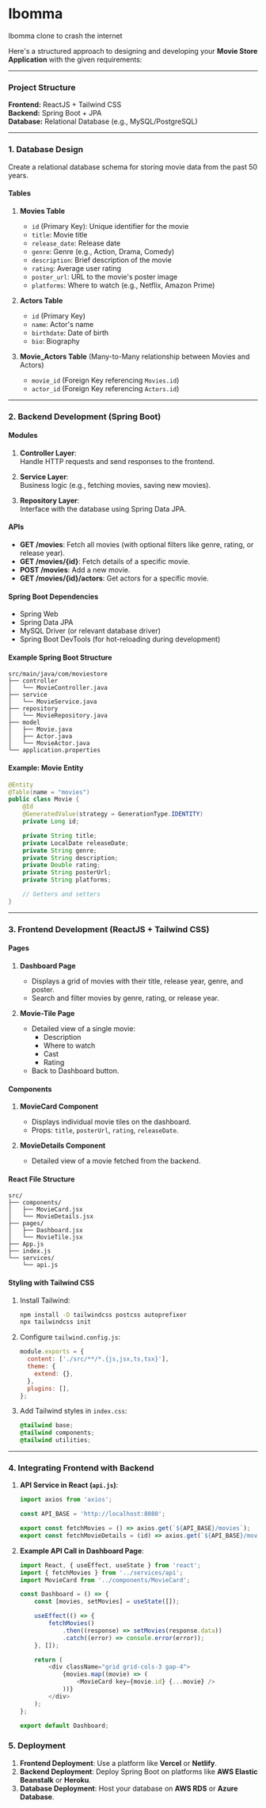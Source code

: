 # Ibomma
Ibomma clone to crash the internet

Here's a structured approach to designing and developing your **Movie Store Application** with the given requirements:

---

### **Project Structure**
**Frontend:** ReactJS + Tailwind CSS  
**Backend:** Spring Boot + JPA  
**Database:** Relational Database (e.g., MySQL/PostgreSQL)

---

### **1. Database Design**
Create a relational database schema for storing movie data from the past 50 years.

#### **Tables**
1. **Movies Table**
   - `id` (Primary Key): Unique identifier for the movie
   - `title`: Movie title
   - `release_date`: Release date
   - `genre`: Genre (e.g., Action, Drama, Comedy)
   - `description`: Brief description of the movie
   - `rating`: Average user rating
   - `poster_url`: URL to the movie's poster image
   - `platforms`: Where to watch (e.g., Netflix, Amazon Prime)

2. **Actors Table**
   - `id` (Primary Key)
   - `name`: Actor's name
   - `birthdate`: Date of birth
   - `bio`: Biography

3. **Movie_Actors Table** (Many-to-Many relationship between Movies and Actors)
   - `movie_id` (Foreign Key referencing `Movies.id`)
   - `actor_id` (Foreign Key referencing `Actors.id`)

---

### **2. Backend Development (Spring Boot)**
#### **Modules**
1. **Controller Layer**:  
   Handle HTTP requests and send responses to the frontend.

2. **Service Layer**:  
   Business logic (e.g., fetching movies, saving new movies).

3. **Repository Layer**:  
   Interface with the database using Spring Data JPA.

#### **APIs**
- **GET /movies**: Fetch all movies (with optional filters like genre, rating, or release year).
- **GET /movies/{id}**: Fetch details of a specific movie.
- **POST /movies**: Add a new movie.
- **GET /movies/{id}/actors**: Get actors for a specific movie.

#### **Spring Boot Dependencies**
- Spring Web
- Spring Data JPA
- MySQL Driver (or relevant database driver)
- Spring Boot DevTools (for hot-reloading during development)

#### **Example Spring Boot Structure**
```
src/main/java/com/moviestore
├── controller
│   └── MovieController.java
├── service
│   └── MovieService.java
├── repository
│   └── MovieRepository.java
├── model
│   ├── Movie.java
│   ├── Actor.java
│   └── MovieActor.java
└── application.properties
```

#### **Example: Movie Entity**
```java
@Entity
@Table(name = "movies")
public class Movie {
    @Id
    @GeneratedValue(strategy = GenerationType.IDENTITY)
    private Long id;

    private String title;
    private LocalDate releaseDate;
    private String genre;
    private String description;
    private Double rating;
    private String posterUrl;
    private String platforms;

    // Getters and setters
}
```

---

### **3. Frontend Development (ReactJS + Tailwind CSS)**
#### **Pages**
1. **Dashboard Page**
   - Displays a grid of movies with their title, release year, genre, and poster.
   - Search and filter movies by genre, rating, or release year.

2. **Movie-Tile Page**
   - Detailed view of a single movie:
     - Description
     - Where to watch
     - Cast
     - Rating
   - Back to Dashboard button.

#### **Components**
1. **MovieCard Component**
   - Displays individual movie tiles on the dashboard.
   - Props: `title`, `posterUrl`, `rating`, `releaseDate`.

2. **MovieDetails Component**
   - Detailed view of a movie fetched from the backend.

#### **React File Structure**
```
src/
├── components/
│   ├── MovieCard.jsx
│   └── MovieDetails.jsx
├── pages/
│   ├── Dashboard.jsx
│   └── MovieTile.jsx
├── App.js
├── index.js
└── services/
    └── api.js
```

#### **Styling with Tailwind CSS**
1. Install Tailwind:
   ```bash
   npm install -D tailwindcss postcss autoprefixer
   npx tailwindcss init
   ```
2. Configure `tailwind.config.js`:
   ```javascript
   module.exports = {
     content: ['./src/**/*.{js,jsx,ts,tsx}'],
     theme: {
       extend: {},
     },
     plugins: [],
   };
   ```
3. Add Tailwind styles in `index.css`:
   ```css
   @tailwind base;
   @tailwind components;
   @tailwind utilities;
   ```

---

### **4. Integrating Frontend with Backend**
1. **API Service in React (`api.js`)**:
   ```javascript
   import axios from 'axios';

   const API_BASE = 'http://localhost:8080';

   export const fetchMovies = () => axios.get(`${API_BASE}/movies`);
   export const fetchMovieDetails = (id) => axios.get(`${API_BASE}/movies/${id}`);
   ```

2. **Example API Call in Dashboard Page**:
   ```javascript
   import React, { useEffect, useState } from 'react';
   import { fetchMovies } from '../services/api';
   import MovieCard from '../components/MovieCard';

   const Dashboard = () => {
       const [movies, setMovies] = useState([]);

       useEffect(() => {
           fetchMovies()
               .then((response) => setMovies(response.data))
               .catch((error) => console.error(error));
       }, []);

       return (
           <div className="grid grid-cols-3 gap-4">
               {movies.map((movie) => (
                   <MovieCard key={movie.id} {...movie} />
               ))}
           </div>
       );
   };

   export default Dashboard;
   ```


### **5. Deployment**
1. **Frontend Deployment**: Use a platform like **Vercel** or **Netlify**.
2. **Backend Deployment**: Deploy Spring Boot on platforms like **AWS Elastic Beanstalk** or **Heroku**.
3. **Database Deployment**: Host your database on **AWS RDS** or **Azure Database**.

 
 

